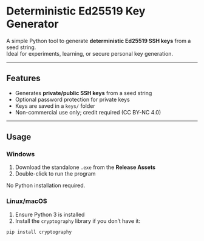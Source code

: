 # Deterministic Ed25519 Key Generator

A simple Python tool to generate **deterministic Ed25519 SSH keys** from a seed string.  
Ideal for experiments, learning, or secure personal key generation.

---

## Features
- Generates **private/public SSH keys** from a seed string  
- Optional password protection for private keys  
- Keys are saved in a `keys/` folder  
- Non-commercial use only; credit required (CC BY-NC 4.0)  

---

## Usage

### Windows
1. Download the standalone `.exe` from the **Release Assets**  
2. Double-click to run the program  

No Python installation required.

### Linux/macOS
1. Ensure Python 3 is installed  
2. Install the `cryptography` library if you don’t have it:

```bash
pip install cryptography
```
